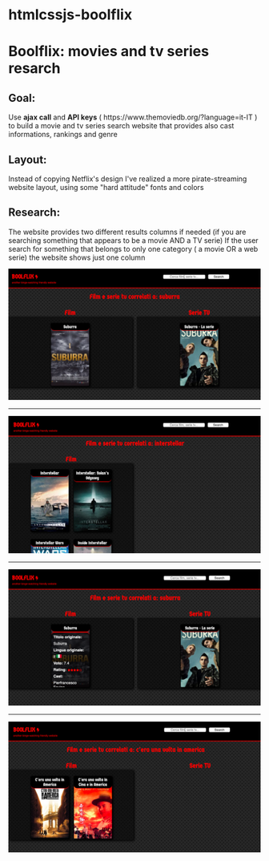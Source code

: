 # htmlcssjs-boolflix

<h1>Boolflix: movies and tv series resarch </h1>

<h2>Goal:</h2> 
<p> Use <b>ajax call</b> and <b>API keys</b> ( https://www.themoviedb.org/?language=it-IT ) to build a movie and tv series search website that provides also cast informations, rankings and genre
</p>

<h2>Layout:</h2>
<p> Instead of copying Netflix's design I've realized a more pirate-streaming website layout, using some "hard attitude" fonts and colors</p>

<h2>Research:</h2>
<p>The website provides two different results columns if needed (if you are searching something that appears to be a movie AND a TV serie)
If the user search for something that belongs to only one category ( a movie OR a web serie) the website shows just one column</p>

![](screenshot_1.png)

<hr></hr>

![](screenshot_2.png)

<hr></hr>

![](screenshot_3.png)

<hr></hr>

![](screenshot_4.png)
